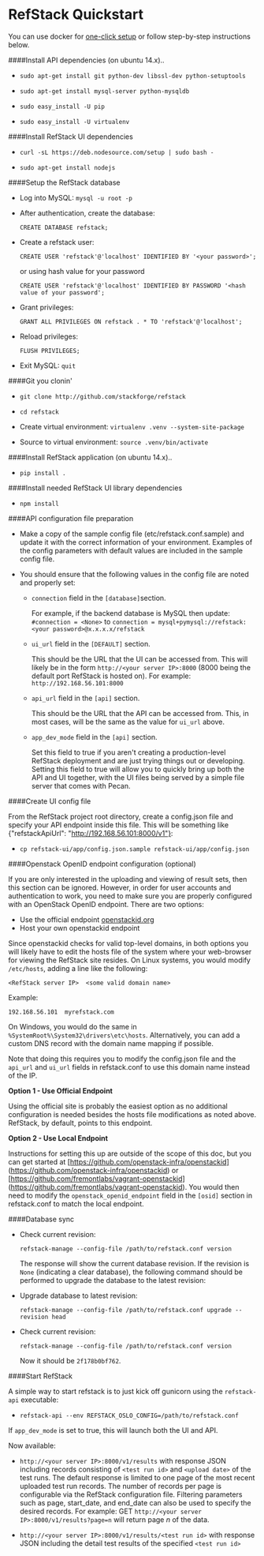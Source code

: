 RefStack Quickstart
===================

You can use docker for [one-click setup](run_in_docker.md)
or follow step-by-step instructions below.

####Install API dependencies (on ubuntu 14.x)..

- `sudo apt-get install git python-dev libssl-dev python-setuptools`

- `sudo apt-get install mysql-server python-mysqldb`

- `sudo easy_install -U pip`

- `sudo easy_install -U virtualenv`

####Install RefStack UI dependencies

- `curl -sL https://deb.nodesource.com/setup | sudo bash -`

- `sudo apt-get install nodejs`

####Setup the RefStack database

- Log into MySQL: `mysql -u root -p`

- After authentication, create the database:

  `CREATE DATABASE refstack;`

- Create a refstack user:

  `CREATE USER 'refstack'@'localhost' IDENTIFIED BY '<your password>';`

  or using hash value for your password

  `CREATE USER 'refstack'@'localhost'
   IDENTIFIED BY PASSWORD '<hash value of your password';`

- Grant privileges:

  `GRANT ALL PRIVILEGES ON refstack . * TO 'refstack'@'localhost';`

- Reload privileges:

  `FLUSH PRIVILEGES;`

- Exit MySQL: `quit`

####Git you clonin'

- `git clone http://github.com/stackforge/refstack`

- `cd refstack`

- Create virtual environment: `virtualenv .venv --system-site-package`

- Source to virtual environment: `source .venv/bin/activate`

####Install RefStack application (on ubuntu 14.x)..

- `pip install .`

####Install needed RefStack UI library dependencies

- `npm install`

####API configuration file preparation

- Make a copy of the sample config file (etc/refstack.conf.sample) and
  update it with the correct information of your environment. Examples
  of the config parameters with default values are included in the
  sample config file.

- You should ensure that the following values in the config file are noted and
  properly set:

  - `connection` field in the `[database]`section.

    For example, if the backend database is MySQL then update:
    `#connection = <None>` to
    `connection = mysql+pymysql://refstack:<your password>@x.x.x.x/refstack`

  - `ui_url` field in the `[DEFAULT]` section.

    This should be the URL that the UI can be accessed from. This will likely
    be in the form `http://<your server IP>:8000` (8000 being the default port
    RefStack is hosted on). For example: `http://192.168.56.101:8000`

  - `api_url` field in the `[api]` section.

    This should be the URL that the API can be accessed from. This, in most
    cases, will be the same as the value for `ui_url` above.

  - `app_dev_mode` field in the `[api]` section.

    Set this field to true if you aren't creating a production-level RefStack
    deployment and are just trying things out or developing. Setting this field
    to true will allow you to quickly bring up both the API and UI together,
    with the UI files being served by a simple file server that comes with
    Pecan.

####Create UI config file

From the RefStack project root directory, create a config.json file
and specify your API endpoint inside this file. This will be something like
{"refstackApiUrl": "http://192.168.56.101:8000/v1"}:

- `cp refstack-ui/app/config.json.sample refstack-ui/app/config.json`

####Openstack OpenID endpoint configuration (optional)

If you are only interested in the uploading and viewing of result sets, then
this section can be ignored. However, in order for user accounts and
authentication to work, you need to make sure you are properly configured
with an OpenStack OpenID endpoint. There are two options:

* Use the official endpoint [openstackid.org](https://openstackid.org)
* Host your own openstackid endpoint

Since openstackid checks for valid top-level domains, in both options you will
likely have to edit the hosts file of the system where your web-browser for
viewing the RefStack site resides. On Linux systems, you would modify
`/etc/hosts`, adding a line like the following:

  `<RefStack server IP>  <some valid domain name>`

  Example:

  `192.168.56.101  myrefstack.com`

On Windows, you would do the same in `%SystemRoot%\System32\drivers\etc\hosts`.
Alternatively, you can add a custom DNS record with the domain name mapping
if possible.

Note that doing this requires you to modify the config.json file and the
`api_url` and `ui_url` fields in refstack.conf to use this domain name instead
of the IP.

**Option 1 - Use Official Endpoint**

Using the official site is probably the easiest option as no additional
configuration is needed besides the hosts file modifications as noted above.
RefStack, by default, points to this endpoint.

**Option 2 - Use Local Endpoint**

Instructions for setting this up are outside of the scope of this doc, but you
can get started at [https://github.com/openstack-infra/openstackid]
(https://github.com/openstack-infra/openstackid)
or [https://github.com/fremontlabs/vagrant-openstackid]
(https://github.com/fremontlabs/vagrant-openstackid).
You would then need to modify the `openstack_openid_endpoint` field in the
`[osid]` section in refstack.conf to match the local endpoint.

####Database sync

- Check current revision:

  `refstack-manage --config-file /path/to/refstack.conf version`

  The response will show the current database revision. If the revision is
  `None` (indicating a clear database), the following command should be
  performed to upgrade the database to the latest revision:

 - Upgrade database to latest revision:

   `refstack-manage --config-file /path/to/refstack.conf upgrade --revision head`

 - Check current revision:

   `refstack-manage --config-file /path/to/refstack.conf version`

    Now it should be `2f178b0bf762`.


####Start RefStack

A simple way to start refstack is to just kick off gunicorn using the
`refstack-api` executable:

- `refstack-api --env REFSTACK_OSLO_CONFIG=/path/to/refstack.conf`

If `app_dev_mode` is set to true, this will launch both the UI and API.

Now available:

- `http://<your server IP>:8000/v1/results` with response JSON including
  records consisting of `<test run id>` and `<upload date>` of the test runs.
  The default response is limited to one page of the most recent uploaded test
  run records. The number of records per page is configurable via the RefStack
  configuration file. Filtering parameters such as page, start_date, and
  end_date can also be used to specify the desired records. For example:
  GET `http://<your server IP>:8000/v1/results?page=n` will return page *n*
  of the data.

- `http://<your server IP>:8000/v1/results/<test run id>` with response JSON
  including the detail test results of the specified `<test run id>`
